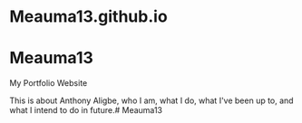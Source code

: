 # Meauma13.github.io
# Meauma13

My Portfolio Website

This is about Anthony Aligbe, who I am, what I do, what I've been up to, and what I intend to do in future.# Meauma13
